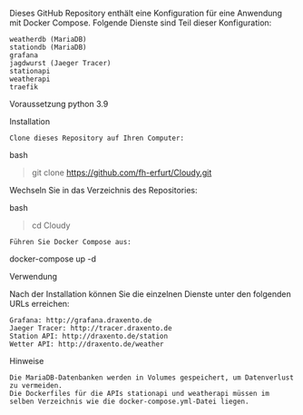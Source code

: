 Dieses GitHub Repository enthält eine Konfiguration für eine Anwendung mit Docker Compose. Folgende Dienste sind Teil dieser Konfiguration:

    weatherdb (MariaDB)
    stationdb (MariaDB)
    grafana
    jagdwurst (Jaeger Tracer)
    stationapi
    weatherapi
    traefik

Voraussetzung
    python 3.9

Installation

    Clone dieses Repository auf Ihren Computer:

bash

> git clone https://github.com/fh-erfurt/Cloudy.git

Wechseln Sie in das Verzeichnis des Repositories:

bash
>cd Cloudy

    Führen Sie Docker Compose aus:

docker-compose up -d

Verwendung

Nach der Installation können Sie die einzelnen Dienste unter den folgenden URLs erreichen:

    Grafana: http://grafana.draxento.de
    Jaeger Tracer: http://tracer.draxento.de
    Station API: http://draxento.de/station
    Wetter API: http://draxento.de/weather

Hinweise

    Die MariaDB-Datenbanken werden in Volumes gespeichert, um Datenverlust zu vermeiden.
    Die Dockerfiles für die APIs stationapi und weatherapi müssen im selben Verzeichnis wie die docker-compose.yml-Datei liegen.